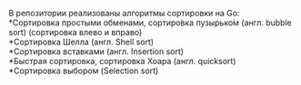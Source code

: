 В репозитории реализованы алгоритмы сортировки на Go:  
  *Сортировка простыми обменами, сортиро́вка пузырько́м (англ. bubble sort) (сортировка влево и вправо)  
  *Сортировка Шелла (англ. Shell sort)  
  *Сортировка вставками (англ. Insertion sort)  
  *Быстрая сортировка, сортировка Хоара (англ. quicksort)  
  *Сортировка выбором (Selection sort)  
